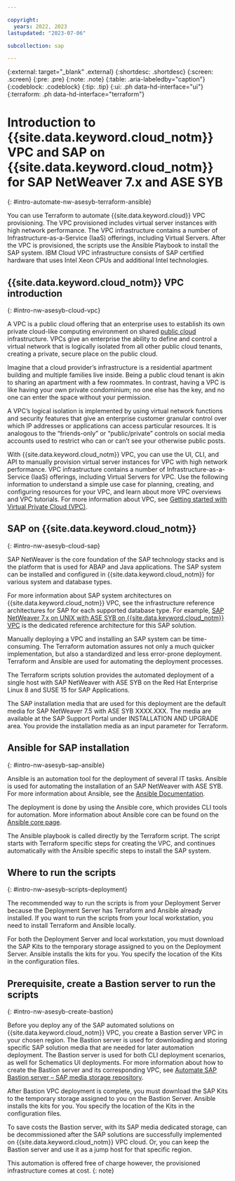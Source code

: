 ```yaml
---

copyright:
  years: 2022, 2023
lastupdated: "2023-07-06"

subcollection: sap

---
```


{:external: target="_blank" .external}
{:shortdesc: .shortdesc}
{:screen: .screen}
{:pre: .pre}
{:note: .note}
{:table: .aria-labeledby="caption"}
{:codeblock: .codeblock}
{:tip: .tip} 
{:ui: .ph data-hd-interface="ui"}
{:terraform: .ph data-hd-interface="terraform"}

# Introduction to {{site.data.keyword.cloud_notm}} VPC and SAP on {{site.data.keyword.cloud_notm}} for SAP NetWeaver 7.x and ASE SYB
{: #intro-automate-nw-asesyb-terraform-ansible}

You can use Terraform to automate {{site.data.keyword.cloud}} VPC provisioning. The VPC provisioned includes virtual server instances with high network performance. The VPC infrastructure contains a number of Infrastructure-as-a-Service (IaaS) offerings, including Virtual Servers. After the VPC is provisioned, the scripts use the Ansible Playbook to install the SAP system.  IBM Cloud VPC infrastructure consists of SAP certified hardware that uses Intel Xeon CPUs and additional Intel technologies.

## {{site.data.keyword.cloud_notm}} VPC introduction
{: #intro-nw-asesyb-cloud-vpc}

A VPC is a public cloud offering that an enterprise uses to establish its own private cloud-like computing environment on shared [public cloud](https://www.ibm.com/cloud/public) infrastructure. VPCs give an enterprise the ability to define and control a virtual network that is logically isolated from all other public cloud tenants, creating a private, secure place on the public cloud.

Imagine that a cloud provider’s infrastructure is a residential apartment building and multiple families live inside. Being a public cloud tenant is akin to sharing an apartment with a few roommates. In contrast, having a VPC is like having your own private condominium; no one else has the key, and no one can enter the space without your permission.

A VPC’s logical isolation is implemented by using virtual network functions and security features that give an enterprise customer granular control over which IP addresses or applications can access particular resources. It is analogous to the “friends-only” or “public/private” controls on social media accounts used to restrict who can or can’t see your otherwise public posts.

With {{site.data.keyword.cloud_notm}} VPC, you can use the UI, CLI, and API to manually provision virtual server instances for VPC with high network performance. VPC infrastructure contains a number of Infrastructure-as-a-Service (IaaS) offerings, including Virtual Servers for VPC. Use the following information to understand a simple use case for planning, creating, and configuring resources for your VPC, and learn about more VPC overviews and VPC tutorials. For more information about VPC, see [Getting started with Virtual Private Cloud (VPC)](/docs/vpc?topic=vpc-getting-started).

## SAP on {{site.data.keyword.cloud_notm}}
{: #intro-nw-asesyb-cloud-sap}

SAP NetWeaver is the core foundation of the SAP technology stacks and is the platform that is used for ABAP and Java applications. The SAP system can be installed and configured in {{site.data.keyword.cloud_notm}} for various system and database types.

For more information about SAP system architectures on {{site.data.keyword.cloud_notm}} VPC, see the infrastructure reference architectures for SAP for each supported database type. For example, [SAP NetWeaver 7.x on UNIX with ASE SYB on {{site.data.keyword.cloud_notm}} VPC](/docs/sap?topic=sap-sap-refarch-nw-sybase) is the dedicated reference architecture for this SAP solution.

Manually deploying a VPC and installing an SAP system can be time-consuming. The Terraform automation assures not only a much quicker implementation, but also a standardized and less error-prone deployment. Terraform and Ansible are used for automating the deployment processes.

The Terraform scripts solution provides the automated deployment of a single host with SAP NetWeaver with ASE SYB on the Red Hat Enterprise Linux 8 and SUSE 15 for SAP Applications.

The SAP installation media that are used for this deployment are the default media for SAP NetWeaver 7.5 with ASE SYB XXXX.XXX. The media are available at the SAP Support Portal under INSTALLATION AND UPGRADE area. You provide the installation media as an input parameter for Terraform.

## Ansible for SAP installation
{: #intro-nw-asesyb-sap-ansible}

Ansible is an automation tool for the deployment of several IT tasks. Ansible is used for automating the installation of an SAP NetWeaver with ASE SYB. For more information about Ansible, see the [Ansible Documentation](https://docs.ansible.com/ansible/latest/index.html).

The deployment is done by using the Ansible core, which provides CLI tools for automation. More information about Ansible core can be found on the [Ansible core page](https://docs.ansible.com/ansible-core/devel/index.html).

The Ansible playbook is called directly by the Terraform script. The script starts with Terraform specific steps for creating the VPC, and continues automatically with the Ansible specific steps to install the SAP system.

## Where to run the scripts
{: #intro-nw-asesyb-scripts-deployment}

The recommended way to run the scripts is from your Deployment Server because the Deployment Server has Terraform and Ansible already installed. If you want to run the scripts from your local workstation, you need to install Terraform and Ansible locally.

For both the Deployment Server and local workstation, you must download the SAP Kits to the temporary storage assigned to you on the Deployment Server. Ansible installs the kits for you. You specify the location of the Kits in the configuration files.

## Prerequisite, create a Bastion server to run the scripts
{: #intro-nw-asesyb-create-bastion}

Before you deploy any of the SAP automated solutions on {{site.data.keyword.cloud_notm}} VPC, you create a Bastion server VPC in your chosen region. The Bastion server is used for downloading and storing specific SAP solution media that are needed for later automation deployment. The Bastion server is used for both CLI deployment scenarios, as well for Schematics UI deployments. For more information about how to create the Bastion server and its corresponding VPC, see [Automate SAP Bastion server – SAP media storage repository](/docs/sap?topic=sap-sap-bastion-server).

After Bastion VPC deployment is complete, you must download the SAP Kits to the temporary storage assigned to you on the Bastion Server. Ansible installs the kits for you. You specify the location of the Kits in the configuration files.

To save costs the Bastion server, with its SAP media dedicated storage, can be decommissioned after the SAP solutions are successfully implemented on {{site.data.keyword.cloud_notm}} VPC cloud. Or, you can keep the Bastion server and use it as a jump host for that specific region.

This automation is offered free of charge however, the provisioned infrastructure comes at cost. {: note}
